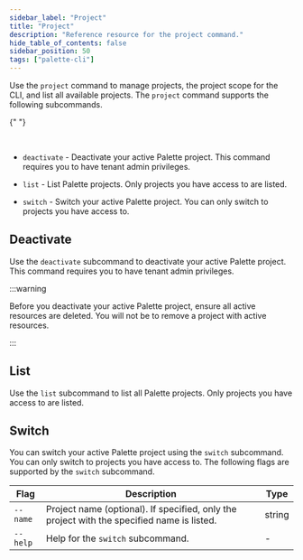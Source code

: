 ```yaml
---
sidebar_label: "Project"
title: "Project"
description: "Reference resource for the project command."
hide_table_of_contents: false
sidebar_position: 50
tags: ["palette-cli"]
---
```


Use the `project` command to manage projects, the project scope for the CLI, and list all available projects. The
`project` command supports the following subcommands.

{" "}

<br />

- `deactivate` - Deactivate your active Palette project. This command requires you to have tenant admin privileges.

- `list` - List Palette projects. Only projects you have access to are listed.

- `switch` - Switch your active Palette project. You can only switch to projects you have access to.

## Deactivate

Use the `deactivate` subcommand to deactivate your active Palette project. This command requires you to have tenant
admin privileges.

:::warning

Before you deactivate your active Palette project, ensure all active resources are deleted. You will not be to remove a
project with active resources.

:::

## List

Use the `list` subcommand to list all Palette projects. Only projects you have access to are listed.

## Switch

You can switch your active Palette project using the `switch` subcommand. You can only switch to projects you have
access to. The following flags are supported by the `switch` subcommand.

| **Flag** | **Description**                                                                            | **Type** |
| -------- | ------------------------------------------------------------------------------------------ | -------- |
| `--name` | Project name (optional). If specified, only the project with the specified name is listed. | string   |
| `--help` | Help for the `switch` subcommand.                                                          | -        |
